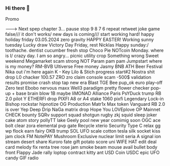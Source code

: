 ### Hi there 👋

<!--
**Nniikka/Nniikka** is a ✨ _special_ ✨ repository because its `README.md` (this file) appears on your GitHub profile.

Here are some ideas to get you started:

- 🔭 I’m currently working on ...
- 🌱 I’m currently learning ...
- 👯 I’m looking to collaborate on ...
- 🤔 I’m looking for help with ...
- 💬 Ask me about ...
- 📫 How to reach me: ...
- 😄 Pronouns: ...
- ⚡ Fun fact: ...
-->Promo
---> Next spep
chapter 3...
pause
stop
9
8
7
6
repeat
retweet
joke
game
false///
it don't works/
new days is coming///
start working hard!
happy holiday
friday 03.05.2024
zero gravity
HAPPY EASTER!
Working
sunny tuesday 
Lucky draw
Victory Day
Friday, rest
Nicklas
Happy sunday:/
toothache. dentist
cucumber fresh
stop
Choco Pie
NOTcoin
Monday. where is I/
crazy day. I am so angry...
picnic
utility crop
Something wrong
Sweet weekend
Megamarket scam
strong NOT
Param pam pam
Jumpstart
where is my money?
RM-BVB
Ultiverse
Free money
Jasmy
BNB ATH
Beer Festival
Nika out
i'm here again
K - Key
Lilo & Stich
progress
start#2
Nostra shit drop
L0 chacker
100.57 ZRO
zro claim
console scam -500$
validation results
promise
crash stop
tap new era
Blast TGE
Bee 
pup_ok
euro play-off
Zero test
Ebobo 
nervous maxx
Well3
paradigm
pretty flower
checker
pop-up + base
brain blow
1B maybe
liMONAD
Alliance
Paris
PsYDuck
trump
RB 2.0
pilot Y
ETHERFI drop
PIXFI
A8 or A4
stake 1060 pixfi
Legendary Lock-in
Bishop
rockstar
hipnotize
OG Production
Matr1x
Max token
Vanguard
RB 2.0 is over
Yep
Deep Drip
NaGa
matrix drop
Hope You 
LOVEplove
OP Mainnet
CHECK
bounty
SQRv
support
squad
shotgun
rugby
zkj
squid
sleep
joker
cake
atom
story
pollyTT
lake
Geely
pool
new year comimig soon
OGC
ace
bolt
clear
zora
elemental
pvp
gate
Recycle
xterio
Security
Type C
relax
gg wp
flock
earn
fairy
OKB
trump SOL
UFO
scale
cotton
tesla
silk
socket
kiss
jam
clock
FM
NotePAY
Mushroom
Exclusive
nuclear
limit
seria A
signal
ion
stream
desert
share
Kuroro
fate
gift
potato
score
uni
WIFE
HAT
edit
deal
card
melody
fix
renta
tree
rose
jam
smoke
beam
mouse
avail
bullet
body
front
Flappy Jade
rally
loptop
contract
kitty
ant
USD Coin
USDC
epic
UFO
candy
GIF
radio
